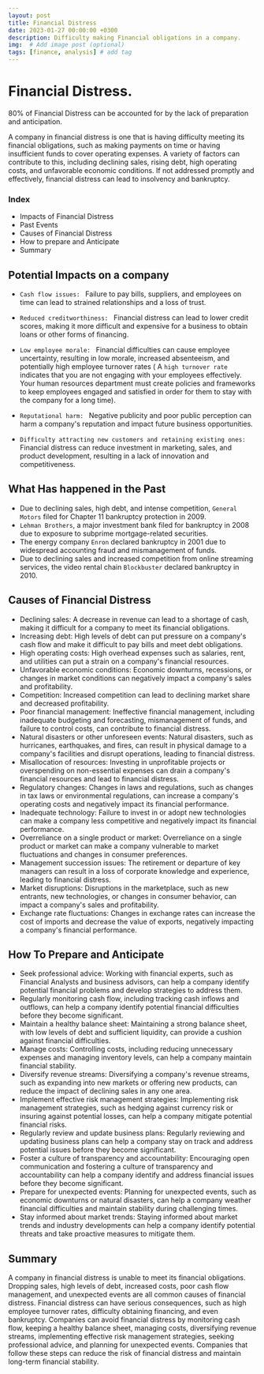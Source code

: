 ```yaml
---
layout: post
title: Financial Distress
date: 2023-01-27 00:00:00 +0300
description: Difficulty making Financial obligations in a company.
img:  # Add image post (optional)
tags: [finance, analysis] # add tag
---
```


# Financial Distress.

80% of Financial Distress can be accounted for by the lack of preparation and anticipation.


A company in financial distress is one that is having difficulty meeting its financial obligations, such as making payments on time or having insufficient funds to cover operating expenses. A variety of factors can contribute to this, including declining sales, rising debt, high operating costs, and unfavorable economic conditions. If not addressed promptly and effectively, financial distress can lead to insolvency and bankruptcy.

### Index

-	Impacts of Financial Distress
-	Past Events
-	Causes of Financial Distress
-	How to prepare and Anticipate
-	Summary


## Potential Impacts on a company

-	```Cash flow issues: ``` Failure to pay bills, suppliers, and employees on time can lead to strained relationships and a loss of trust.

-	```Reduced creditworthiness: ``` Financial distress can lead to lower credit scores, making it more difficult and expensive for a business to obtain loans or other forms of financing.

-	```Low employee morale: ``` Financial difficulties can cause employee uncertainty, resulting in low morale, increased absenteeism, and potentially high employee turnover rates ( A ```high turnover rate``` indicates that you are not engaging with your employees effectively. Your human resources department must create policies and frameworks to keep employees engaged and satisfied in order for them to stay with the company for a long time).

-	```Reputational harm: ``` Negative publicity and poor public perception can harm a company's reputation and impact future business opportunities.

-	```Difficulty attracting new customers and retaining existing ones: ``` Financial distress can reduce investment in marketing, sales, and product development, resulting in a lack of innovation and competitiveness.

## What Has happened in the Past

-	Due to declining sales, high debt, and intense competition, ```General Motors``` filed for Chapter 11 bankruptcy protection in 2009.
-	```Lehman Brothers```, a major investment bank filed for bankruptcy in 2008 due to exposure to subprime mortgage-related securities.
-	The energy company ```Enron``` declared bankruptcy in 2001 due to widespread accounting fraud and mismanagement of funds.
-	Due to declining sales and increased competition from online streaming services, the video rental chain ```Blockbuster``` declared bankruptcy in 2010.

## Causes of Financial Distress

-	Declining sales: A decrease in revenue can lead to a shortage of cash, making it difficult for a company to meet its financial obligations.
-	Increasing debt: High levels of debt can put pressure on a company's cash flow and make it difficult to pay bills and meet debt obligations.
-	High operating costs: High overhead expenses such as salaries, rent, and utilities can put a strain on a company's financial resources.
-	Unfavorable economic conditions: Economic downturns, recessions, or changes in market conditions can negatively impact a company's sales and profitability.
-	Competition: Increased competition can lead to declining market share and decreased profitability.
-	Poor financial management: Ineffective financial management, including inadequate budgeting and forecasting, mismanagement of funds, and failure to control costs, can contribute to financial distress.
-	Natural disasters or other unforeseen events: Natural disasters, such as hurricanes, earthquakes, and fires, can result in physical damage to a company's facilities and disrupt operations, leading to financial distress.
-	Misallocation of resources: Investing in unprofitable projects or overspending on non-essential expenses can drain a company's financial resources and lead to financial distress.
-	Regulatory changes: Changes in laws and regulations, such as changes in tax laws or environmental regulations, can increase a company's operating costs and negatively impact its financial performance.
-	Inadequate technology: Failure to invest in or adopt new technologies can make a company less competitive and negatively impact its financial performance.
-	Overreliance on a single product or market: Overreliance on a single product or market can make a company vulnerable to market fluctuations and changes in consumer preferences.
-	Management succession issues: The retirement or departure of key managers can result in a loss of corporate knowledge and experience, leading to financial distress.
-	Market disruptions: Disruptions in the marketplace, such as new entrants, new technologies, or changes in consumer behavior, can impact a company's sales and profitability.
-	Exchange rate fluctuations: Changes in exchange rates can increase the cost of imports and decrease the value of exports, negatively impacting a company's financial performance.

## How To Prepare and Anticipate

-	Seek professional advice: Working with financial experts, such as Financial Analysts and business advisors, can help a company identify potential financial problems and develop strategies to address them.
-	Regularly monitoring cash flow, including tracking cash inflows and outflows, can help a company identify potential financial difficulties before they become significant.
-	Maintain a healthy balance sheet: Maintaining a strong balance sheet, with low levels of debt and sufficient liquidity, can provide a cushion against financial difficulties.
-	Manage costs: Controlling costs, including reducing unnecessary expenses and managing inventory levels, can help a company maintain financial stability.
-	Diversify revenue streams: Diversifying a company's revenue streams, such as expanding into new markets or offering new products, can reduce the impact of declining sales in any one area.
-	Implement effective risk management strategies: Implementing risk management strategies, such as hedging against currency risk or insuring against potential losses, can help a company mitigate potential financial risks.
-	Regularly review and update business plans: Regularly reviewing and updating business plans can help a company stay on track and address potential issues before they become significant.
-	Foster a culture of transparency and accountability: Encouraging open communication and fostering a culture of transparency and accountability can help a company identify and address financial issues before they become significant.
-	Prepare for unexpected events: Planning for unexpected events, such as economic downturns or natural disasters, can help a company weather financial difficulties and maintain stability during challenging times.
-	Stay informed about market trends: Staying informed about market trends and industry developments can help a company identify potential threats and take proactive measures to mitigate them.

## Summary

A company in financial distress is unable to meet its financial obligations.  Dropping sales, high levels of debt, increased costs, poor cash flow management, and unexpected events are all common causes of financial distress. Financial distress can have serious consequences, such as high employee turnover rates, difficulty obtaining financing, and even bankruptcy. Companies can avoid financial distress by monitoring cash flow, keeping a healthy balance sheet, managing costs, diversifying revenue streams, implementing effective risk management strategies, seeking professional advice, and planning for unexpected events. Companies that follow these steps can reduce the risk of financial distress and maintain long-term financial stability.
